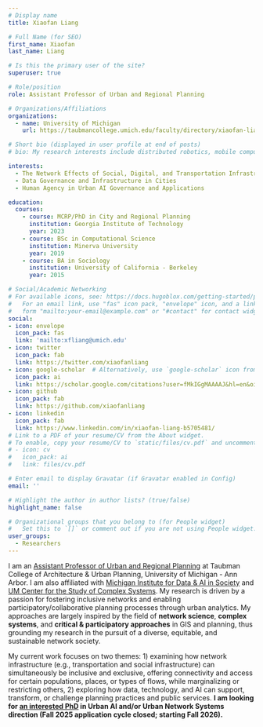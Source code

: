 ```yaml
---
# Display name
title: Xiaofan Liang

# Full Name (for SEO)
first_name: Xiaofan 
last_name: Liang

# Is this the primary user of the site?
superuser: true

# Role/position
role: Assistant Professor of Urban and Regional Planning

# Organizations/Affiliations
organizations:
  - name: University of Michigan 
    url: https://taubmancollege.umich.edu/faculty/directory/xiaofan-liang/

# Short bio (displayed in user profile at end of posts)
# bio: My research interests include distributed robotics, mobile computing and programmable matter.

interests:
  - The Network Effects of Social, Digital, and Transportation Infrastructure   
  - Data Governance and Infrastructure in Cities 
  - Human Agency in Urban AI Governance and Applications 

education:
  courses:
    - course: MCRP/PhD in City and Regional Planning
      institution: Georgia Institute of Technology
      year: 2023
    - course: BSc in Computational Science
      institution: Minerva University 
      year: 2019
    - course: BA in Sociology
      institution: University of California - Berkeley
      year: 2015

# Social/Academic Networking
# For available icons, see: https://docs.hugoblox.com/getting-started/page-builder/#icons
#   For an email link, use "fas" icon pack, "envelope" icon, and a link in the
#   form "mailto:your-email@example.com" or "#contact" for contact widget.
social:
- icon: envelope
  icon_pack: fas
  link: 'mailto:xfliang@umich.edu'
- icon: twitter
  icon_pack: fab
  link: https://twitter.com/xiaofanliang
- icon: google-scholar  # Alternatively, use `google-scholar` icon from `ai` icon pack
  icon_pack: ai
  link: https://scholar.google.com/citations?user=fMkIGgMAAAAJ&hl=en&oi=ao
- icon: github
  icon_pack: fab
  link: https://github.com/xiaofanliang
- icon: linkedin
  icon_pack: fab
  link: https://www.linkedin.com/in/xiaofan-liang-b5705481/
# Link to a PDF of your resume/CV from the About widget.
# To enable, copy your resume/CV to `static/files/cv.pdf` and uncomment the lines below.
# - icon: cv
#   icon_pack: ai
#   link: files/cv.pdf

# Enter email to display Gravatar (if Gravatar enabled in Config)
email: ''

# Highlight the author in author lists? (true/false)
highlight_name: false

# Organizational groups that you belong to (for People widget)
#   Set this to `[]` or comment out if you are not using People widget.
user_groups:
  - Researchers
---
```


I am an [Assistant Professor of Urban and Regional Planning](https://taubmancollege.umich.edu/faculty/directory/xiaofan-liang/) at Taubman College of Architecture & Urban Planning, University of Michigan - Ann Arbor. I am also affiliated with [Michigan Institute for Data & AI in Society](https://midas.umich.edu/directory/xiaofan-liang/) and [UM Center for the Study of Complex Systems](https://lsa.umich.edu/cscs). My research is driven by a passion for fostering inclusive networks and enabling participatory/collaborative planning processes through urban analytics. My approaches are largely inspired by the field of **network science**, **complex systems**, and **critical & participatory approaches** in GIS and planning, thus grounding my research in the pursuit of a diverse, equitable, and sustainable network society. 

My current work focuses on two themes: 1) examining how network infrastructure (e.g., transportation and social infrastructure) can simultaneously be inclusive and exclusive, offering connectivity and access for certain populations, places, or types of flows, while marginalizing or restricting others, 2) exploring how data, technology, and AI can support, transform, or challenge planning practices and public services. **I am looking for [an interested PhD](https://xfliang.notion.site/PhD-Invitation-to-work-with-Dr-Liang-e81f61ec6cd849cbad2e639880bca0f6) in Urban AI and/or Urban Network Systems direction (Fall 2025 application cycle closed; starting Fall 2026).**
